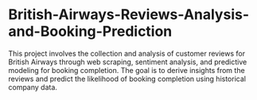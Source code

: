 # British-Airways-Reviews-Analysis-and-Booking-Prediction
This project involves the collection and analysis of customer reviews for British Airways through web scraping, sentiment analysis, and predictive modeling for booking completion. The goal is to derive insights from the reviews and predict the likelihood of booking completion using historical company data.
